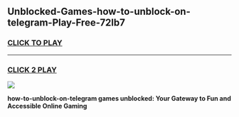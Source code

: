 
## Unblocked-Games-how-to-unblock-on-telegram-Play-Free-72lb7
<h3>
<a href="https://premium76.site?title=how-to-unblock-on-telegram&ref=21A">CLICK TO PLAY</a></h3>
<hr>

<h3>
<a href="https://premium76.site?title=how-to-unblock-on-telegram&ref=21A">CLICK 2 PLAY</a>
  
</h3>

<a href="https://premium76.site?title=how-to-unblock-on-telegram&ref=21A"><img src="https://clearcache.store/games.png"></a>


**how-to-unblock-on-telegram games unblocked: Your Gateway to Fun and Accessible Online Gaming**
